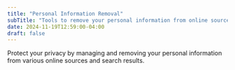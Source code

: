 ```yaml
---
title: "Personal Information Removal"
subTitle: "Tools to remove your personal information from online sources"
date: 2024-11-19T12:59:00-04:00
draft: false
---
```

Protect your privacy by managing and removing your personal information from various online sources and search results.
